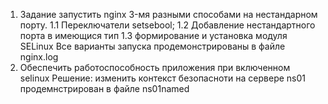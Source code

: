 1. Задание запустить nginx 3-мя разными способами на нестандарном порту.
1.1 Переключатели setsebool;
1.2 Добавление нестандартного порта в имеющися тип
1.3 формирование и установка модуля SELinux
Все варианты запуска продемонстрированы в файле nginx.log
2. Обеспечить работоспособность приложения при включенном selinux
Решение: изменить контекст безопасноти на сервере ns01 продемнстрирован в файле ns01named
